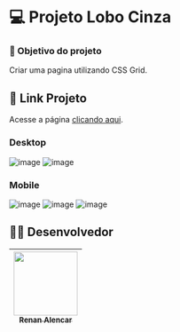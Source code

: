 # 💻 Projeto Lobo Cinza

### :dart: Objetivo do projeto
Criar uma pagina utilizando CSS Grid.

## 🔗 Link Projeto
Acesse a página  [clicando aqui](http://grid-renan.surge.sh/).

### Desktop
![image](https://user-images.githubusercontent.com/69327864/182992686-97235f9f-c6b4-4c92-bd5b-5ef938eaf5d3.png)
![image](https://user-images.githubusercontent.com/69327864/182992735-9eb5dfea-9405-4295-b8cc-0b09ddb2d674.png)

### Mobile
![image](https://user-images.githubusercontent.com/69327864/182992788-b4047b16-739b-44ba-98c5-bff295fa91fe.png)
![image](https://user-images.githubusercontent.com/69327864/182992827-a37f2c80-49c3-4369-b2f9-c786391e7a7c.png)
![image](https://user-images.githubusercontent.com/69327864/182992837-47cb5738-80a1-4b8b-9d66-a3f81d7de27e.png)

##  :man_technologist: Desenvolvedor
| [<img src="https://avatars.githubusercontent.com/u/69327864?s=96&v=4" width=115><br><sub>Renan Alencar</sub>](https://github.com/Renan-Ma)
| :---: | 
